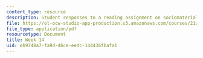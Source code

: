 ```yaml
---
content_type: resource
description: Student responses to a reading assignment on sociomaterial re(con)figurations.
file: https://ol-ocw-studio-app-production.s3.amazonaws.com/courses/21a-850j-the-anthropology-of-cybercultures-spring-2009/eb9748a7fa9dd6ceeedc144436fbafa1_MIT21A_850Js09_week14.pdf
file_type: application/pdf
resourcetype: Document
title: Week 14
uid: eb9748a7-fa9d-d6ce-eedc-144436fbafa1
---
```

